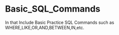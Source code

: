 # Basic_SQL_Commands
In that Include Basic Practice SQL Commands such as WHERE,LIKE,OR,AND,BETWEEN,IN,etc.
